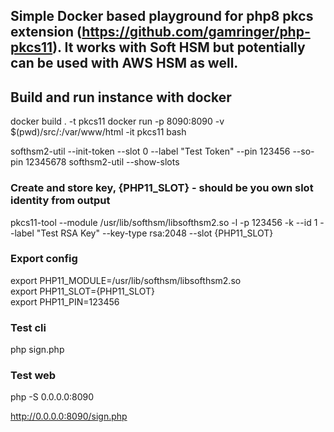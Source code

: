 ## Simple Docker based playground for php8 pkcs extension (https://github.com/gamringer/php-pkcs11). It works with Soft HSM but potentially can be used with AWS HSM as well.


## Build and run instance with docker
docker build . -t pkcs11
docker run  -p 8090:8090 -v $(pwd)/src/:/var/www/html -it pkcs11 bash

softhsm2-util --init-token --slot 0 --label "Test Token" --pin 123456 --so-pin 12345678
softhsm2-util --show-slots

### Create and store key, {PHP11_SLOT} - should be you own slot identity from output

pkcs11-tool --module /usr/lib/softhsm/libsofthsm2.so -l -p 123456 -k --id 1 --label "Test RSA Key" --key-type rsa:2048  --slot {PHP11_SLOT}

### Export config

export PHP11_MODULE=/usr/lib/softhsm/libsofthsm2.so \
export PHP11_SLOT={PHP11_SLOT} \
export PHP11_PIN=123456

### Test cli

php sign.php

### Test web

php -S 0.0.0.0:8090

http://0.0.0.0:8090/sign.php
